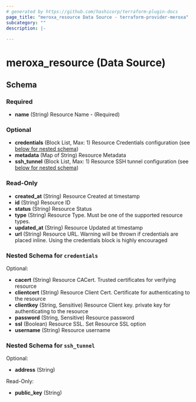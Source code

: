 ```yaml
---
# generated by https://github.com/hashicorp/terraform-plugin-docs
page_title: "meroxa_resource Data Source - terraform-provider-meroxa"
subcategory: ""
description: |-
  
---
```


# meroxa_resource (Data Source)





<!-- schema generated by tfplugindocs -->
## Schema

### Required

- **name** (String) Resource Name - (Required)

### Optional

- **credentials** (Block List, Max: 1) Resource Credentials configuration (see [below for nested schema](#nestedblock--credentials))
- **metadata** (Map of String) Resource Metadata
- **ssh_tunnel** (Block List, Max: 1) Resource SSH tunnel configuration (see [below for nested schema](#nestedblock--ssh_tunnel))

### Read-Only

- **created_at** (String) Resource Created at timestamp
- **id** (String) Resource ID
- **status** (String) Resource Status
- **type** (String) Resource Type. Must be one of the supported resource types.
- **updated_at** (String) Resource Updated at timestamp
- **url** (String) Resource URL. Warning will be thrown if credentials are placed inline. Using the credentials block is highly encouraged

<a id="nestedblock--credentials"></a>
### Nested Schema for `credentials`

Optional:

- **cacert** (String) Resource CACert. Trusted certificates for verifying resource
- **clientcert** (String) Resource Client Cert. Certificate for authenticating to the resource
- **clientkey** (String, Sensitive) Resource Client key. private key for authenticating to the resource
- **password** (String, Sensitive) Resource password
- **ssl** (Boolean) Resource SSL. Set Resource SSL option
- **username** (String) Resource username


<a id="nestedblock--ssh_tunnel"></a>
### Nested Schema for `ssh_tunnel`

Optional:

- **address** (String)

Read-Only:

- **public_key** (String)


